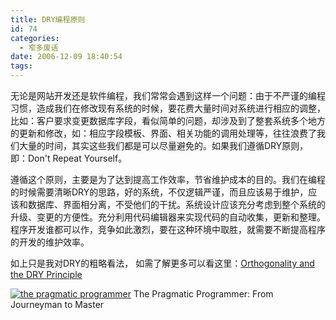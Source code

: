 ```yaml
---
title: DRY编程原则
id: 74
categories:
  - 窄多废话
date: 2006-12-09 18:40:54
tags:
---
```


无论是网站开发还是软件编程，我们常常会遇到这样一个问题：由于不严谨的编程习惯，造成我们在修改现有系统的时候，要花费大量时间对系统进行相应的调整，比如：客户要求变更数据库字段，看似简单的问题，却涉及到了整套系统多个地方的更新和修改，如：相应字段模板、界面、相关功能的调用处理等，往往浪费了我们大量的时间，其实这些我们都是可以尽量避免的。如果我们遵循DRY原则，即：Don't Repeat Yourself。

遵循这个原则，主要是为了达到提高工作效率，节省维护成本的目的。我们在编程的时候需要清晰DRY的思路，好的系统，不仅逻辑严谨，而且应该易于维护，应该和数据库、界面相分离，不受他们的干扰。系统设计应该充分考虑到整个系统的升级、变更的方便性。充分利用代码编辑器来实现代码的自动收集，更新和整理。程序开发谁都可以作，竞争如此激烈，要在这种环境中取胜，就需要不断提高程序的开发的维护效率。

如上只是我对DRY的粗略看法， 如需了解更多可以看这里：[Orthogonality and the DRY Principle](http://www.artima.com/intv/dry.html)

[![the pragmatic programmer](http://www.zhaiduo.com/wp-content/data/pragmatic_programmer.jpg)](http://www.amazon.com/exec/obidos/ASIN/020161622X/ref=nosim/mybeautyshop-20)
The Pragmatic Programmer: From Journeyman to Master